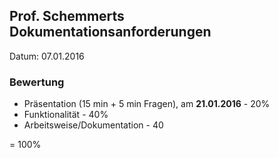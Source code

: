 ## Prof. Schemmerts Dokumentationsanforderungen

Datum: 07.01.2016

### Bewertung
* Präsentation (15 min + 5 min Fragen), am **21.01.2016** - 20%
* Funktionalität - 40%
* Arbeitsweise/Dokumentation - 40

= 100%
